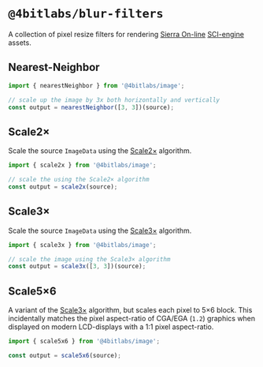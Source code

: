 # `@4bitlabs/blur-filters`

A collection of pixel resize filters for rendering [Sierra On-line][sierra] [SCI-engine][sci0] assets.

## Nearest-Neighbor

```ts
import { nearestNeighbor } from '@4bitlabs/image';

// scale up the image by 3x both horizontally and vertically
const output = nearestNeighbor([3, 3])(source);
```

## Scale2×

Scale the source `ImageData` using the [Scale2×][scale2x] algorithm.

```ts
import { scale2x } from '@4bitlabs/image';

// scale the using the Scale2× algorithm
const output = scale2x(source);
```

## Scale3×

Scale the source `ImageData` using the [Scale3×][scale3x] algorithm.

```ts
import { scale3x } from '@4bitlabs/image';

// scale the image using the Scale3× algorithm
const output = scale3x([3, 3])(source);
```

## Scale5×6

A variant of the [Scale3×][scale3x] algorithm, but scales each pixel to 5×6 block. This incidentally matches the pixel aspect-ratio
of CGA/EGA (`1.2`) graphics when displayed on modern LCD-displays with a 1∶1 pixel aspect-ratio.

```ts
import { scale5x6 } from '@4bitlabs/image';

const output = scale5x6(source);
```

[sierra]: https://en.wikipedia.org/wiki/Sierra_Entertainment
[scale2x]: https://en.wikipedia.org/wiki/Pixel-art_scaling_algorithms#EPX/Scale2%C3%97/AdvMAME2%C3%97
[scale3x]: https://en.wikipedia.org/wiki/Pixel-art_scaling_algorithms#Scale3%C3%97/AdvMAME3%C3%97_and_ScaleFX
[sci0]: http://sciwiki.sierrahelp.com/index.php/Sierra_Creative_Interpreter
